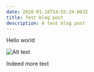 ```yaml
---
date: 2020-01-10T14:55:24.063Z
title: Test blog post
description: A test blog post
---
```

Hello world

![Alt text](/assets/10481124-1-.jpeg "Title")

Indeed more text

